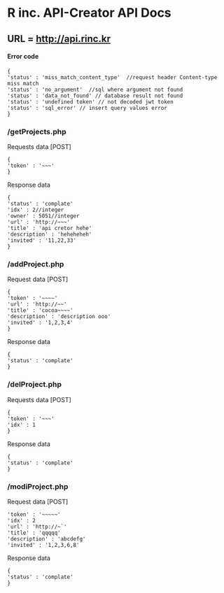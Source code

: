 # R inc. API-Creator API Docs  
## URL = http://api.rinc.kr  

#### Error code  
```
{  
'status' : 'miss_match_content_type'  //request header Content-type miss match
'status' : 'no_argument'  //sql where argument not found  
'status' : 'data_not_found' // database result not found  
'status' : 'undefined token' // not decoded jwt token  
'status' : 'sql_error' // insert query values error
}  
```
### /getProjects.php
Requests data [POST]  
```
{  
'token' : '~~~'
}
```
Response data  
```
{
'status' : 'complate'  
'idx' : 2//integer  
'owner' : 5051//integer  
'url' : 'http://~~~'  
'title' : 'api cretor hehe' 
'description' : 'heheheheh'
'invited' : '11,22,33'
}  
```
### /addProject.php  
Request data [POST]
```
{
'token' : '~~~~'  
'url' : 'http://~~'  
'title' : 'cocoa~~~~'  
'description' : 'description ooo' 
'invited' : '1,2,3,4'  
}
```
Response data  
```
{
'status' : 'complate'
}
```

### /delProject.php  
Requests data [POST]  
```
{  
'token' : '~~~'  
'idx' : 1  
}
```

Response data
```
{  
'status' : 'complate'  
}  
```

### /modiProject.php  
Request data [POST]  
```  
'token' : '~~~~~'  
'idx' : 2  
'url' : 'http://~`'
'title' : 'qqqqq'
'description' : 'abcdefg'  
'invited' : '1,2,3,6,8'  
```

Response data  
```
{  
'status' : 'complate'  
}  
```





